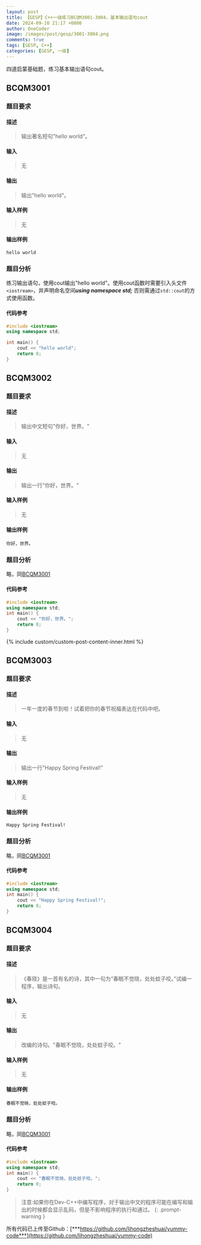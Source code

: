 ```yaml
---
layout: post
title: 【GESP】C++一级练习BCQM3001-3004，基本输出语句cout
date: 2024-09-10 21:17 +0800
author: OneCoder
image: /images/post/gesp/3001-3004.png
comments: true
tags: [GESP, C++]
categories: [GESP, 一级]
---
```

四道启蒙基础题，练习基本输出语句cout。

<!--more-->

## BCQM3001

### 题目要求

#### 描述

>输出著名短句"hello world"。

#### 输入

>无

#### 输出

>输出"hello world"。

#### 输入样例

>无

#### 输出样例

```console
hello world
```

### 题目分析

练习输出语句，使用cout输出"hello world"。使用cout函数时需要引入头文件`<iostream>`，并声明命名空间***using namespace std;*** 否则需通过`std::cout`的方式使用函数。

#### 代码参考

```cpp
#include <iostream>
using namespace std;

int main() {
    cout << "hello world";
    return 0;
}
```

## BCQM3002

### 题目要求

#### 描述

>输出中文短句"你好，世界。"

#### 输入

>无

#### 输出

>输出一行"你好，世界。"

#### 输入样例

>无

#### 输出样例

```console
你好，世界。
```

### 题目分析

略，同[BCQM3001](#bcqm3001)

#### 代码参考

```cpp
#include <iostream>
using namespace std;
int main() {
    cout << "你好，世界。";
    return 0;
}
```

{% include custom/custom-post-content-inner.html %}

## BCQM3003

### 题目要求

#### 描述

>一年一度的春节到啦！试着把你的春节祝福表达在代码中吧。

#### 输入

>无

#### 输出

>输出一行"Happy Spring Festival!"

#### 输入样例

>无

#### 输出样例

```console
Happy Spring Festival!
```

### 题目分析

略，同[BCQM3001](#bcqm3001)

#### 代码参考

```cpp
#include <iostream>
using namespace std;
int main() {
    cout << "Happy Spring Festival!";
    return 0;
}
```

## BCQM3004

### 题目要求

#### 描述

>《春晓》是一首有名的诗，其中一句为“春眠不觉晓，处处蚊子咬。”试编一程序，输出诗句。

#### 输入

>无

#### 输出

>改编的诗句。"春眠不觉晓，处处蚊子咬。"

#### 输入样例

>无

#### 输出样例

```console
春眠不觉晓，处处蚊子咬。
```

### 题目分析

略，同[BCQM3001](#bcqm3001)

#### 代码参考

```cpp
#include <iostream>
using namespace std;
int main() {
    cout << "春眠不觉晓，处处蚊子咬。";
    return 0;
}
```

> 注意:如果你在Dev-C++中编写程序，对于输出中文的程序可能在编写和输出的时候都会显示乱码，但是不影响程序的执行和通过。
{: .prompt-warning }

所有代码已上传至Github：[***https://github.com/lihongzheshuai/yummy-code***](https://github.com/lihongzheshuai/yummy-code)